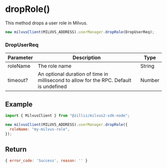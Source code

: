 # dropRole()

This method drops a user role in Milvus.

```javascript
new milvusClient(MILUVS_ADDRESS).userManager.dropRole(DropUserReq);
```

### DropUserReq

| Parameter | Description                                                                            | Type   |
| --------- | -------------------------------------------------------------------------------------- | ------ |
| roleName  | The role name                                                                          | String |
| timeout?  | An optional duration of time in millisecond to allow for the RPC. Default is undefined | Number |

## Example

```javascript
import { MilvusClient } from "@zilliz/milvus2-sdk-node";

new milvusClient(MILUVS_ADDRESS).userManager.dropRole({
  roleName: "my-milvus-role",
});
```

## Return

```javascript
{ error_code: 'Success', reason: '' }
```
